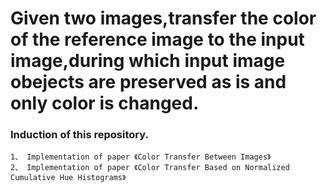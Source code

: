 
Given two images,transfer the color of the reference image to the input image,during which input image obejects are preserved as is and only color is changed. 
===========================

### Induction of this repository.

    1、 Implementation of paper 《Color Transfer Between Images》 
    2、 Implementation of paper 《Color Transfer Based on Normalized Cumulative Hue Histograms》
